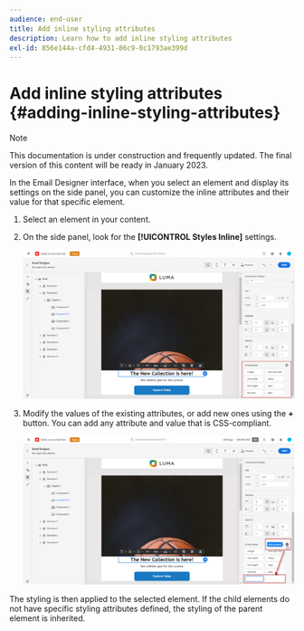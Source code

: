 ```yaml
---
audience: end-user
title: Add inline styling attributes
description: Learn how to add inline styling attributes
exl-id: 856e144a-cfd4-4931-86c9-0c1793ae399d
---
```

# Add inline styling attributes {#adding-inline-styling-attributes}

>[!NOTE]
>
>This documentation is under construction and frequently updated. The final version of this content will be ready in January 2023.

In the Email Designer interface, when you select an element and display its settings on the side panel, you can customize the inline attributes and their value for that specific element.

1. Select an element in your content.

1. On the side panel, look for the **[!UICONTROL Styles Inline]** settings.

   ![](assets/styles_1.png)

1. Modify the values of the existing attributes, or add new ones using the **+** button. You can add any attribute and value that is CSS-compliant.

   ![](assets/styles_2.png)

The styling is then applied to the selected element. If the child elements do not have specific styling attributes defined, the styling of the parent element is inherited.
